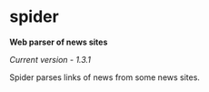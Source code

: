 # spider
**Web parser of news sites**

*Current version - 1.3.1*

Spider parses links of news from some news sites.